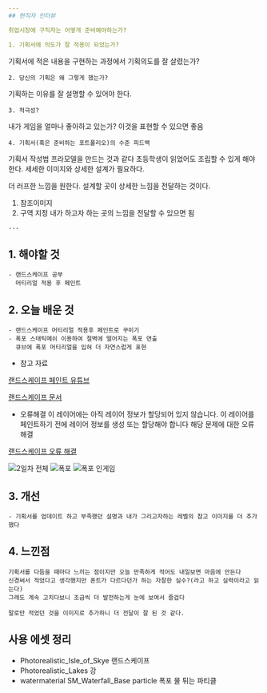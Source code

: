 ```yaml
---
## 현직자 인터뷰

취업시장에 구직자는 어떻게 준비해야하는가?

1. 기획서에 의도가 잘 적용이 되었는가?
```
기획서에 적은 내용을 구현하는 과정에서 기획의도를 잘 살렸는가?
```
2. 당신의 기획은 왜 그렇게 했는가?
```
기획하는 이유를 잘 설명할 수 있어야 한다.
```
3. 적극성?
```
내가 게임을 얼마나 좋아하고 있는가?
이것을 표현할 수 있으면 좋음
```
4. 기획서(혹은 준비하는 포트폴리오)의 수준 피드백
```
기획서 작성법
프라모델을 만드는 것과 같다
초등학생이 읽었어도 조립할 수 있게 해야한다.
세세한 이미지와 상세한 설계가 필요하다.

더 러프한 느낌을 원한다.
설계할 곳이 상세한 느낌을 전달하는 것이다.
1. 참조이미지
2. 구역 지정
내가 하고자 하는 곳의 느낌을 전달할 수 있으면 됨
```
---
```





## 1. 해야할 것
```
- 랜드스케이프 공부
  머티리얼 적용 후 페인트
```

## 2. 오늘 배운 것
```
- 랜드스케이프 머티리얼 적용후 페인트로 꾸미기
- 폭포 스태틱메쉬 이용하여 절벽에 떨어지는 폭포 연출
  큐브에 폭포 머티리얼을 입혀 더 자연스럽게 표현
```
- 참고 자료
  
[랜드스케이프 페인트 유튜브](https://youtu.be/qNGg1NmRsZc?si=atdAeiySLUXTGFza)

[랜드스케이프 문서](https://docs.unrealengine.com/4.27/ko/BuildingWorlds/Landscape/Editing/PaintMode/)


- 오류해결
  이 레이어에는 아직 레이어 정보가 할당되어 있지 않습니다. 이 레이어를 페인트하기 전에 레이어 정보를 생성 또는 할당해야 합니다
  해당 문제에 대한 오류 해결
  
[랜드스케이프 오류 해결](https://docs.unrealengine.com/4.26/ko/BuildingWorlds/Landscape/QuickStart/5/)


![2일차 전체](https://github.com/JM94Ent/TIL-WIL/assets/143363550/1a18b2c9-c074-4a74-aadf-d4454914fbc8)
![폭포](https://github.com/JM94Ent/TIL-WIL/assets/143363550/ca0b3a26-fa98-46c6-869d-421440a6cd6f)
![폭포 인게임](https://github.com/JM94Ent/TIL-WIL/assets/143363550/1400ad5d-bb5c-4b0a-92bc-74af03d03537)

## 3. 개선
```
- 기획서를 업데이트 하고 부족했던 설명과 내가 그리고자하는 레벨의 참고 이미지를 더 추가했다
```

## 4. 느낀점
```
기획서를 다듬을 때마다 느끼는 점이지만 오늘 만족하게 적어도 내일보면 마음에 안든다
신경써서 적었다고 생각했지만 폰트가 다르다던가 하는 자잘한 실수?(라고 하고 실력이라고 읽는다)
그래도 계속 고치다보니 조금씩 더 발전하는게 눈에 보여서 즐겁다

말로만 적었던 것을 이미지로 추가하니 더 전달이 잘 된 것 같다.
```


## 사용 에셋 정리

- Photorealistic_Isle_of_Skye
  랜드스케이프
- Photorealistic_Lakes
  강
- watermaterial
  SM_Waterfall_Base
  particle
  폭포
  물 튀는 파티클

